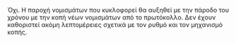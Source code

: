Όχι. Η παροχή νομισμάτων που κυκλοφορεί θα αυξηθεί με την πάροδο του χρόνου με την κοπή νέων νομισμάτων από το πρωτόκολλο. Δεν έχουν καθοριστεί ακόμη λεπτομέρειες σχετικά με τον ρυθμό και τον μηχανισμό κοπής.